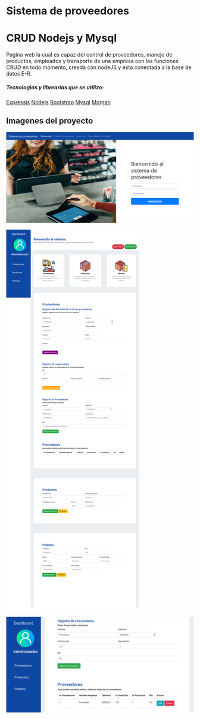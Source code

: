 
# Sistema de proveedores
# CRUD Nodejs y Mysql

Pagina web la cual es capaz del control de proveedores, manejo de productos, empleados y transporte de una empŕesa con las funciones CRUD en todo momento, creada con nodeJS y esta conectada a la base de datos E-R.

<h5> Tecnologias y librearias que se utilizo:</h5>

[Expressjs](https://expressjs.com/es/ "Expressjs")
[Nodejs](https://nodejs.org/es/ "Node js")
[Bootstrap](https://getbootstrap.com/ "Bootstrap")
[Mysql](https://www.mysql.com/ "Mysql")
[Morgan](https://www.npmjs.com/package/morgan "Morgan")

<h2>Imagenes del proyecto</h2>

![Preview](https://raw.githubusercontent.com/ErickRV19/crud-nodejs-mysql/master/previews/Screenshot_2020-05-08%20Nodejs%20Mysql%20CRUD.png "Preview")

![Preview2](https://raw.githubusercontent.com/ErickRV19/crud-nodejs-mysql/master/previews/captura2.png "Preview 2")

![Preview](https://raw.githubusercontent.com/ErickRV19/crud-nodejs-mysql/master/previews/captura1.png "Preview")



